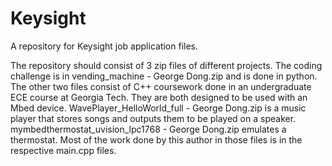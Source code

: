 # Keysight
A repository for Keysight job application files.

The repository should consist of 3 zip files of different projects.  The coding challenge is in vending_machine - George Dong.zip and is done in python. The other two files consist of C++ coursework done in an undergraduate ECE course at Georgia Tech. They are both designed to be used with an Mbed device. WavePlayer_HelloWorld_full - George Dong.zip is a music player that stores songs and outputs them to be played on a speaker.  mymbedthermostat_uvision_lpc1768 - George Dong.zip emulates a thermostat.  Most of the work done by this author in those files is in the respective main.cpp files.

